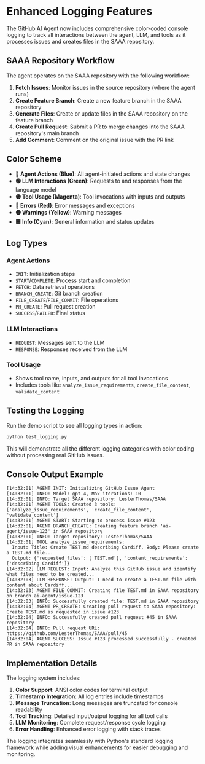 # Enhanced Logging Features

The GitHub AI Agent now includes comprehensive color-coded console logging to track all interactions between the agent, LLM, and tools as it processes issues and creates files in the SAAA repository.

## SAAA Repository Workflow

The agent operates on the SAAA repository with the following workflow:
1. **Fetch Issues**: Monitor issues in the source repository (where the agent runs)
2. **Create Feature Branch**: Create a new feature branch in the SAAA repository
3. **Generate Files**: Create or update files in the SAAA repository on the feature branch
4. **Create Pull Request**: Submit a PR to merge changes into the SAAA repository's main branch
5. **Add Comment**: Comment on the original issue with the PR link

## Color Scheme

- **🔵 Agent Actions (Blue)**: All agent-initiated actions and state changes
- **🟢 LLM Interactions (Green)**: Requests to and responses from the language model
- **🟣 Tool Usage (Magenta)**: Tool invocations with inputs and outputs
- **🔴 Errors (Red)**: Error messages and exceptions
- **🟡 Warnings (Yellow)**: Warning messages
- **🟦 Info (Cyan)**: General information and status updates

## Log Types

### Agent Actions
- `INIT`: Initialization steps
- `START`/`COMPLETE`: Process start and completion
- `FETCH`: Data retrieval operations  
- `BRANCH_CREATE`: Git branch creation
- `FILE_CREATE`/`FILE_COMMIT`: File operations
- `PR_CREATE`: Pull request creation
- `SUCCESS`/`FAILED`: Final status

### LLM Interactions
- `REQUEST`: Messages sent to the LLM
- `RESPONSE`: Responses received from the LLM

### Tool Usage
- Shows tool name, inputs, and outputs for all tool invocations
- Includes tools like `analyze_issue_requirements`, `create_file_content`, `validate_content`

## Testing the Logging

Run the demo script to see all logging types in action:

```bash
python test_logging.py
```

This will demonstrate all the different logging categories with color coding without processing real GitHub issues.

## Console Output Example

```
[14:32:01] AGENT INIT: Initializing GitHub Issue Agent
[14:32:01] INFO: Model: gpt-4, Max iterations: 10
[14:32:01] INFO: Target SAAA repository: LesterThomas/SAAA
[14:32:01] AGENT TOOLS: Created 3 tools: ['analyze_issue_requirements', 'create_file_content', 'validate_content']
[14:32:01] AGENT START: Starting to process issue #123
[14:32:01] AGENT BRANCH_CREATE: Creating feature branch 'ai-agent/issue-123' in SAAA repository
[14:32:01] INFO: Target repository: LesterThomas/SAAA
[14:32:01] TOOL analyze_issue_requirements:
  Input: Title: Create TEST.md describing Cardiff, Body: Please create a TEST.md file...
  Output: {'requested_files': ['TEST.md'], 'content_requirements': ['describing Cardiff']}
[14:32:02] LLM REQUEST: Input: Analyze this GitHub issue and identify what files need to be created...
[14:32:03] LLM RESPONSE: Output: I need to create a TEST.md file with content about Cardiff...
[14:32:03] AGENT FILE_COMMIT: Creating file TEST.md in SAAA repository on branch ai-agent/issue-123
[14:32:03] INFO: Successfully created file: TEST.md in SAAA repository
[14:32:04] AGENT PR_CREATE: Creating pull request to SAAA repository: Create TEST.md as requested in issue #123
[14:32:04] INFO: Successfully created pull request #45 in SAAA repository
[14:32:04] INFO: Pull request URL: https://github.com/LesterThomas/SAAA/pull/45
[14:32:04] AGENT SUCCESS: Issue #123 processed successfully - created PR in SAAA repository
```

## Implementation Details

The logging system includes:

1. **Color Support**: ANSI color codes for terminal output
2. **Timestamp Integration**: All log entries include timestamps
3. **Message Truncation**: Long messages are truncated for console readability
4. **Tool Tracking**: Detailed input/output logging for all tool calls
5. **LLM Monitoring**: Complete request/response cycle logging
6. **Error Handling**: Enhanced error logging with stack traces

The logging integrates seamlessly with Python's standard logging framework while adding visual enhancements for easier debugging and monitoring.
